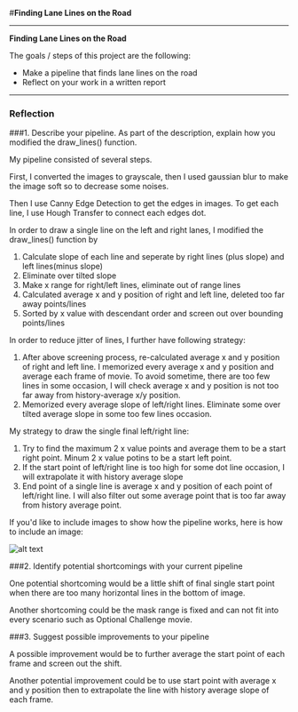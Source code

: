 #**Finding Lane Lines on the Road** 


---

**Finding Lane Lines on the Road**

The goals / steps of this project are the following:
* Make a pipeline that finds lane lines on the road
* Reflect on your work in a written report


[//]: # (Image References)

[image1]: ./examples/grayscale.jpg "Grayscale"

---

### Reflection

###1. Describe your pipeline. As part of the description, explain how you modified the draw_lines() function.

My pipeline consisted of several steps. 

First, I converted the images to grayscale, then I used gaussian blur to make the image soft so to decrease some noises.

Then I use Canny Edge Detection to get the edges in images. To get each line, I use Hough Transfer to connect each edges dot.


In order to draw a single line on the left and right lanes, I modified the draw_lines() function by 
1. Calculate slope of each line and seperate by right lines (plus slope) and left lines(minus slope)
2. Eliminate over tilted slope
3. Make x range for right/left lines, eliminate out of range lines
4. Calculated average x and y position of right and left line, deleted too far away points/lines
5. Sorted by x value with descendant order and screen out over bounding points/lines

In order to reduce jitter of lines, I further have following strategy:
1. After above screening process, re-calculated average x and y position of right and left line. I memorized every average x and y position and average each frame of movie. To avoid sometime, there are too few lines in some occasion, I will check average x and y position is not too far away from history-average x/y position.
2. Memorized every average slope of left/right lines. Eliminate some over tilted average slope in some too few lines occasion.

My strategy to draw the single final left/right line:
1. Try to find the maximum 2 x value points and average them to be a start right point. Minum 2 x value potins to be a start left point.
2. If the start point of left/right line is too high for some dot line occasion, I will extrapolate it with history average slope
3. End point of a single line is average x and y position of each point of left/right line. I will also filter out some average point that is too far away from history average point.



If you'd like to include images to show how the pipeline works, here is how to include an image: 

![alt text][image1]


###2. Identify potential shortcomings with your current pipeline


One potential shortcoming would be a little shift of final single start point when there are too many horizontal lines in the bottom of image.

Another shortcoming could be the mask range is fixed and can not fit into every scenario such as Optional Challenge movie.


###3. Suggest possible improvements to your pipeline

A possible improvement would be to further average the start point of each frame and screen out the shift.

Another potential improvement could be to use start point with average x and y position then to extrapolate the line with history average slope of each frame.